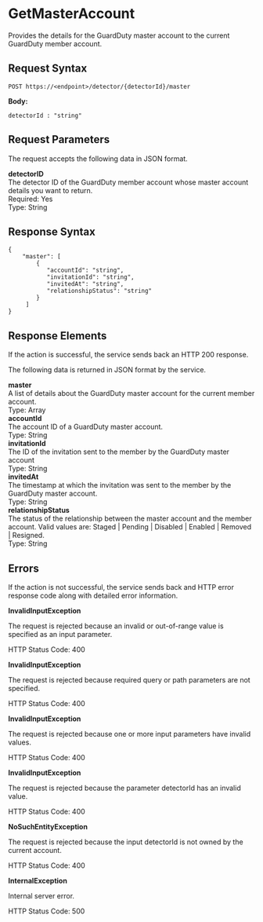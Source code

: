# GetMasterAccount<a name="get-master-account"></a>

Provides the details for the GuardDuty master account to the current GuardDuty member account\.

## Request Syntax<a name="get-master-account-request-syntax"></a>

```
POST https://<endpoint>/detector/{detectorId}/master
```

**Body:**

```
detectorId : "string"
```

## Request Parameters<a name="get-master-account-request-parameters"></a>

The request accepts the following data in JSON format\.

**detectorID**  
The detector ID of the GuardDuty member account whose master account details you want to return\.  
Required: Yes  
Type: String

## Response Syntax<a name="get-master-account-response-syntax"></a>

```
{
    "master": [
        {
           "accountId": "string",
           "invitationId": "string",
           "invitedAt": "string",
           "relationshipStatus": "string"
        }
     ]
}
```

## Response Elements<a name="get-master-account-response-parameters"></a>

If the action is successful, the service sends back an HTTP 200 response\.

The following data is returned in JSON format by the service\.

**master**  
A list of details about the GuardDuty master account for the current member account\.  
Type: Array    
**accountId**  
The account ID of a GuardDuty master account\.  
Type: String  
**invitationId**  
The ID of the invitation sent to the member by the GuardDuty master account  
Type: String  
**invitedAt**  
The timestamp at which the invitation was sent to the member by the GuardDuty master account\.  
Type: String  
**relationshipStatus**  
The status of the relationship between the master account and the member account\. Valid values are: Staged | Pending | Disabled | Enabled | Removed | Resigned\.  
Type: String

## Errors<a name="get-master-account-errors"></a>

If the action is not successful, the service sends back and HTTP error response code along with detailed error information\.

**InvalidInputException**

The request is rejected because an invalid or out\-of\-range value is specified as an input parameter\.

HTTP Status Code: 400 

**InvalidInputException**

The request is rejected because required query or path parameters are not specified\.

HTTP Status Code: 400 

**InvalidInputException**

The request is rejected because one or more input parameters have invalid values\.

HTTP Status Code: 400 

**InvalidInputException**

The request is rejected because the parameter detectorId has an invalid value\.

HTTP Status Code: 400 

**NoSuchEntityException**

The request is rejected because the input detectorId is not owned by the current account\.

HTTP Status Code: 400 

**InternalException**

Internal server error\.

HTTP Status Code: 500 